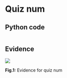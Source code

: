 # Quiz num

## Python code
```.py

```

## Evidence

![](/Assets/quizNUMevidence.png)

**Fig.1:** Evidence for quiz num